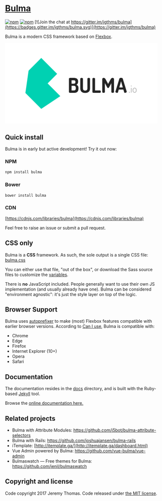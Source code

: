 # [Bulma](http://bulma.io)

[![npm](https://img.shields.io/npm/v/bulma.svg)](https://www.npmjs.com/package/bulma)
[![npm](https://img.shields.io/npm/dm/bulma.svg)](https://www.npmjs.com/package/bulma)
[![Join the chat at https://gitter.im/jgthms/bulma](https://badges.gitter.im/jgthms/bulma.svg)](https://gitter.im/jgthms/bulma)

Bulma is a modern CSS framework based on [Flexbox](https://developer.mozilla.org/en-US/docs/Web/CSS/CSS_Flexible_Box_Layout/Using_CSS_flexible_boxes).

[![Bulma: a Flexbox CSS framework](https://raw.githubusercontent.com/jgthms/bulma/master/docs/images/bulma-banner.png)](http://bulma.io)

## Quick install

Bulma is in early but active development! Try it out now:

### NPM

```sh
npm install bulma
```

### Bower

```sh
bower install bulma
```

### CDN

[https://cdnjs.com/libraries/bulma](https://cdnjs.com/libraries/bulma)

Feel free to raise an issue or submit a pull request.

## CSS only

Bulma is a **CSS** framework. As such, the sole output is a single CSS file: [bulma.css](https://github.com/jgthms/bulma/blob/master/css/bulma.css)

You can either use that file, "out of the box", or download the Sass source files to customize the [variables](http://bulma.io/documentation/overview/variables/).

There is **no** JavaScript included. People generally want to use their own JS implementation (and usually already have one). Bulma can be considered "environment agnostic": it's just the style layer on top of the logic.

## Browser Support

Bulma uses [autoprefixer](https://github.com/postcss/autoprefixer) to make (most) Flexbox features compatible with earlier browser versions. According to [Can I use](http://caniuse.com/#feat=flexbox), Bulma is compatible with:

* Chrome
* Edge
* Firefox
* Internet Explorer (10+)
* Opera
* Safari

## Documentation

The documentation resides in the [docs](docs) directory, and is built with the Ruby-based [Jekyll](https://jekyllrb.com/) tool.

Browse the [online documentation here.](http://bulma.io/documentation/overview/start/)

## Related projects

* Bulma with Attribute Modules: https://github.com/j5bot/bulma-attribute-selectors
* Bulma with Rails: https://github.com/joshuajansen/bulma-rails
* iTemplate: [http://itemplate.ga/](http://itemplate.ga/dashboard.html)
* Vue Admin powered by Bulma: https://github.com/vue-bulma/vue-admin
* Bulmaswatch — Free themes for Bulma: https://github.com/jenil/bulmaswatch

## Copyright and license

Code copyright 2017 Jeremy Thomas. Code released under [the MIT license](https://github.com/jgthms/bulma/blob/master/LICENSE).
